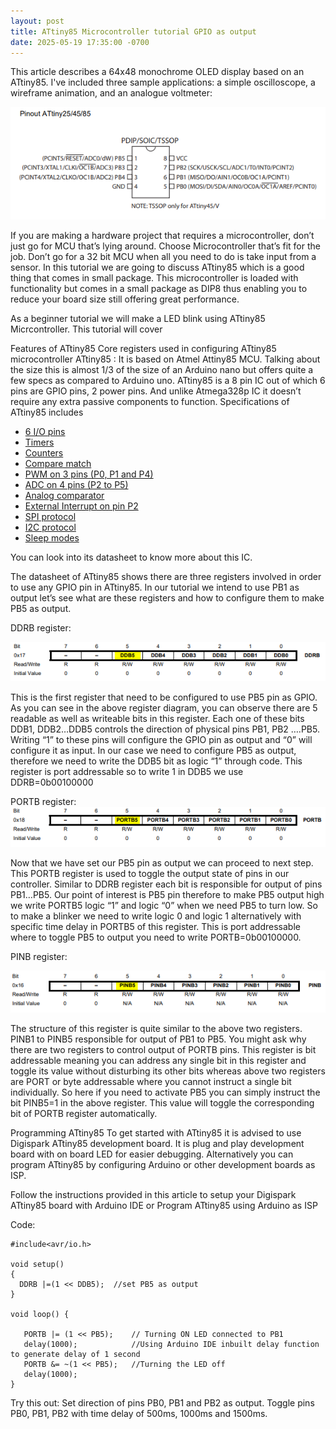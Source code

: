 ```yaml
---
layout: post
title: ATtiny85 Microcontroller tutorial GPIO as output
date: 2025-05-19 17:35:00 -0700
---
```


This article describes a 64x48 monochrome OLED display based on an ATtiny85. I've included three sample applications: a simple oscilloscope, a wireframe animation, and an analogue voltmeter:


![attiny85-pinout.png](/assets/2025/attiny85-pinout.png "attiny85 pinout")

If you are making a hardware project that requires a microcontroller, don’t just go for MCU that’s lying around. Choose Microcontroller that’s fit for the job. Don’t go for a 32 bit MCU when all you need to do is take input from a sensor. In this tutorial we are going to discuss ATtiny85 which is a good thing that comes in small package. This microcontroller is loaded with functionality but comes in a small package as DIP8 thus enabling you to reduce your board size still offering great performance.

As a beginner tutorial we will make a LED blink using ATtiny85 Micrcontroller. This tutorial will cover

Features of ATtiny85
Core registers used in configuring ATtiny85 microcontroller
ATtiny85 :
It is based on Atmel Attiny85 MCU. Talking about the size this is almost 1/3 of the size of an Arduino nano but offers quite a few specs as compared to Arduino uno. ATtiny85 is a 8 pin IC out of which 6 pins are GPIO pins, 2 power pins. And unlike Atmega328p IC it doesn’t require any extra passive components to function. Specifications of ATtiny85 includes

* [6 I/O pins](chapter2-attiny85-gpio-input.html)
* [Timers](chapter3-attiny85-timer-tutorial-generating-time-delay-interrupts.html)
* [Counters](chapter4-attiny85-counter-counting-events-signals-interrupts.html)
* [Compare match](chapter5-attiny85-compare-match-tutorial-interrupts.html)
* [PWM on 3 pins (P0, P1 and P4)](chapter6-attiny85-pwm-tutorial-phase-correct-fast-mode.html)
* [ADC on 4 pins (P2 to P5)](chapter7-attiny85-adc-tutorial-interrupts.html)
* [Analog comparator](chapter8-attiny85-analog-comparator.html)
* [External Interrupt on pin P2](chapter9-attiny85-external-pin-change-interrupt.html)
* [SPI protocol](chapter11-attiny85-spi-protocol-master-slave-mode-tutorial.html)
* [I2C protocol](chapter12-attiny85-i2c-protocol-tutorial.html)
* [Sleep modes](chapter10-attiny85-sleep-modes-tutorial.html)

You can look into its datasheet to know more about this IC.

The datasheet of ATtiny85 shows there are three registers involved in order to use any GPIO pin in ATtiny85. In our tutorial we intend to use PB1 as output let’s see what are these registers and how to configure them to make PB5 as output.

DDRB register:


![ddrb-reg.png](/assets/2025/ddrb-reg.png "attiny85 ddrb-reg")

This is the first register that need to be configured to use PB5 pin as GPIO. As you can see in the above register diagram, you can observe there are 5 readable as well as writeable bits in this register. Each one of these bits DDB1, DDB2…DDB5 controls the direction of physical pins PB1, PB2 ….PB5. Writing “1” to these pins will configure the GPIO pin as output and “0” will configure it as input. In our case we need to configure PB5 as output, therefore we need to write the DDB5 bit as logic “1” through code. This register is port addressable so to write 1 in DDB5 we use DDRB=0b00100000

PORTB register:
![portb-reg.png](/assets/2025/portb-reg.png "attiny85 portb-reg")



Now that we have set our PB5 pin as output we can proceed to next step. This PORTB register is used to toggle the output state of pins in our controller. Similar to DDRB register each bit is responsible for output of pins PB1…PB5. Our point of interest is PB5 pin therefore to make PB5 output high we write PORTB5 logic “1” and logic “0” when we need PB5 to turn low. So to make a blinker we need to write logic 0 and logic 1 alternatively with specific time delay in PORTB5 of this register. This is port addressable where to toggle PB5 to output you need to write PORTB=0b00100000.

PINB register:

![pinb.png](/assets/2025/pinb.png "attiny85 pinb")

The structure of this register is quite similar to the above two registers. PINB1 to PINB5 responsible for output of PB1 to PB5. You might ask why there are two registers to control output of PORTB pins. This register is bit addressable meaning you can address any single bit in this register and toggle its value without disturbing its other bits whereas above two registers are PORT or byte addressable where you cannot instruct a single bit individually. So here if you need to activate PB5 you can simply instruct the bit PINB5=1 in the above register. This value will toggle the corresponding bit of PORTB register automatically.

Programming ATtiny85
To get started with ATtiny85 it is advised to use Digispark ATtiny85 development board. It is plug and play development board with on board LED for easier debugging. Alternatively you can program ATtiny85 by configuring Arduino or other development boards as ISP.

Follow the instructions provided in this article to setup your Digispark ATtiny85 board with Arduino IDE or Program ATtiny85 using Arduino as ISP

Code:
```
#include<avr/io.h>

void setup() 
{
  DDRB |=(1 << DDB5);  //set PB5 as output
}

void loop() {

   PORTB |= (1 << PB5);    // Turning ON LED connected to PB1
   delay(1000);            //Using Arduino IDE inbuilt delay function to generate delay of 1 second
   PORTB &= ~(1 << PB5);   //Turning the LED off
   delay(1000);
}
```

Try this out:
Set direction of pins PB0, PB1 and PB2 as output. Toggle pins PB0, PB1, PB2 with time delay of 500ms, 1000ms and 1500ms.